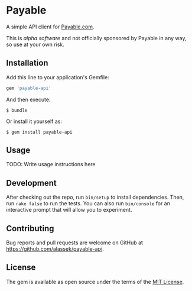 # Payable

A simple API client for [Payable.com](https://payable.com).

This is *alpha software* and not officially sponsored by Payable in any way, so
use at your own risk.

## Installation

Add this line to your application's Gemfile:

```ruby
gem 'payable-api'
```

And then execute:

    $ bundle

Or install it yourself as:

    $ gem install payable-api

## Usage

TODO: Write usage instructions here

## Development

After checking out the repo, run `bin/setup` to install dependencies. Then, run `rake false` to run the tests. You can also run `bin/console` for an interactive prompt that will allow you to experiment.

## Contributing

Bug reports and pull requests are welcome on GitHub at https://github.com/alassek/payable-api.

## License

The gem is available as open source under the terms of the [MIT License](http://opensource.org/licenses/MIT).
